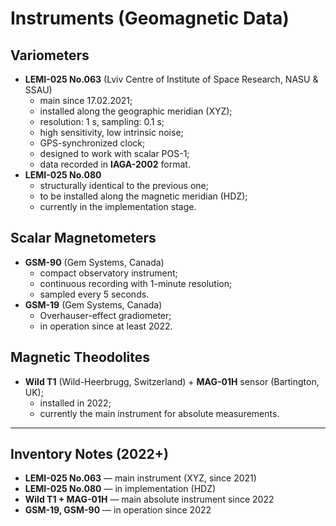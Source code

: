# Instruments (Geomagnetic Data)

## Variometers
- **LEMI-025 No.063** (Lviv Centre of Institute of Space Research, NASU & SSAU)  
  - main since 17.02.2021;  
  - installed along the geographic meridian (XYZ);  
  - resolution: 1 s, sampling: 0.1 s;  
  - high sensitivity, low intrinsic noise;  
  - GPS-synchronized clock;  
  - designed to work with scalar POS-1;  
  - data recorded in **IAGA-2002** format.  
- **LEMI-025 No.080**  
  - structurally identical to the previous one;  
  - to be installed along the magnetic meridian (HDZ);  
  - currently in the implementation stage.

## Scalar Magnetometers
- **GSM-90** (Gem Systems, Canada)  
  - compact observatory instrument;  
  - continuous recording with 1-minute resolution;  
  - sampled every 5 seconds.  
- **GSM-19** (Gem Systems, Canada)  
  - Overhauser-effect gradiometer;  
  - in operation since at least 2022.

## Magnetic Theodolites
- **Wild T1** (Wild-Heerbrugg, Switzerland) + **MAG-01H** sensor (Bartington, UK);  
  - installed in 2022;  
  - currently the main instrument for absolute measurements.

---

## Inventory Notes (2022+)
- **LEMI-025 No.063** — main instrument (XYZ, since 2021)  
- **LEMI-025 No.080** — in implementation (HDZ)  
- **Wild T1 + MAG-01H** — main absolute instrument since 2022  
- **GSM-19, GSM-90** — in operation since 2022

